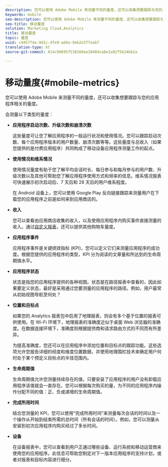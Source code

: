 ```yaml
---
description: 您可以使用 Adobe Mobile 来测量不同的量度，还可以收集想要跟踪与您的应用程序相关的量度。
keywords: mobile
seo-description: 您可以使用 Adobe Mobile 来测量不同的量度，还可以收集想要跟踪与您的应用程序相关的量度。
seo-title: 移动量度
solution: Marketing Cloud,Analytics
title: 移动量度
topic: 量度
uuid: c4457f4a-9d1c-4fe9-ad4a-9eb2e37feab7
translation-type: ht
source-git-commit: 814c99695f538160ae28484ca8e2a92f5b24bb1a

---
```



# 移动量度{#mobile-metrics}

您可以使用 Adobe Mobile 来测量不同的量度，还可以收集想要跟踪与您的应用程序相关的量度。

会测量以下类型的量度：

* **应用程序启动次数、升级次数和崩溃次数**

   这些量度可让您了解应用程序的一般运行状况和使用情况。您可以跟踪启动次数、每个应用程序版本的用户数量、崩溃次数等等。这些量度与总收入（如果您提供的是付费应用程序）共同构成了移动设备应用程序测量工作的起点。

* **使用情况和维系情况**

   使用情况量度有助于您了解平均会话时长、每日参与和每月参与的用户数、升级次数以及其他可帮助您了解应用程序使用方式和频率的信息。维系情况报表可快速展示初次启动后、7 天后和 28 天后的用户维系程度。

   在 Android 设备上，您可以使用 Google Play 反向链接跟踪来测量用户在下载您的应用程序之前是如何来到应用商店的。

* **收入**

   您可以查看由应用商店收集的收入，以及使用应用程序内购买事件直接测量的收入。通过[自定义报表](/help/using/usage/reports-customize/reports-customize.md)，还可以提供其他购物车量度。

* **应用程序事件**

   应用程序事件是关键绩效指标 (KPI)，您可以定义它们来测量应用程序的成功度。根据您提供的应用程序的类型，KPI 分为阅读的文章量和所达到的生命周期值水平。

* **应用程序状态**

   状态是指您的应用程序提供的各种视图。状态是在路径报表中查看的，因此如果要定义状态，最好是采用通过您要测量的应用程序的路径。例如，用户最常从初始视图导航至何处？

* **位置和目标点**

   如果您的 Analytics 报表包中启用了地理报表，则会有多个基于位置的报表可供使用。在 Wi-Fi 环境下，地理报表的准确度近似于桌面 Web 浏览器的准确度。在数据连接环境下，准确度则根据提供商和请求路由方式的不同而有所差异。

   为提高准确度，您还可以在应用程序中添加位置和目标点的跟踪功能。这些选项允许您报告详细的经度和维度位置数据，并使用地理围栏技术来确定用户何时处于某个预定义目标点的半径范围内。

* **生命周期值**

   生命周期值允许您测量持续存在的值，只要安装了应用程序的用户没有卸载应用程序该值就会一直存在。您可以根据每次购买的量，为不同的应用程序内操作分配不同的值：正、负或递增的生命周期值。

* **完成所用时间**

   结合您测量的 KPI，您可以使用“完成所用时间”来测量每次会话的时间以及一个操作从开始到结束所需的总时间（所有会话的时间）。例如，您可以测量从安装到初次应用程序内购买经过了多长时间。

* **设备**

   在设备报表中，您可以查看到用户正通过哪些设备、运行系统和移动运营商来使用您的应用程序。此信息可帮助您制定对下一版本应用程序的支持计划，或者对报表和目标内容进行细分。
